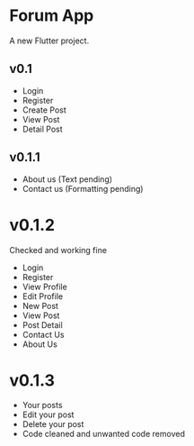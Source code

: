 # Forum App

A new Flutter project.

## v0.1
- Login
- Register
- Create Post
- View Post
- Detail Post

## v0.1.1
- About us (Text pending)
- Contact us (Formatting pending)

# v0.1.2
Checked and working fine
- Login
- Register
- View Profile
- Edit Profile
- New Post
- View Post
- Post Detail
- Contact Us
- About Us

# v0.1.3
- Your posts
- Edit your post
- Delete your post
- Code cleaned and unwanted code removed
